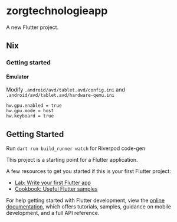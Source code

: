 # zorgtechnologieapp

A new Flutter project.

## Nix

### Getting started

#### Emulator
Modify
`.android/avd/tablet.avd/config.ini`
and
`.android/avd/tablet.avd/hardware-qemu.ini`

```
hw.gpu.enabled = true
hw.gpu.mode = host
hw.keyboard = true
```

## Getting Started

Run `dart run build_runner watch` for Riverpod code-gen

This project is a starting point for a Flutter application.

A few resources to get you started if this is your first Flutter project:

- [Lab: Write your first Flutter app](https://docs.flutter.dev/get-started/codelab)
- [Cookbook: Useful Flutter samples](https://docs.flutter.dev/cookbook)

For help getting started with Flutter development, view the
[online documentation](https://docs.flutter.dev/), which offers tutorials,
samples, guidance on mobile development, and a full API reference.
